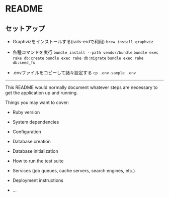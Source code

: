 # README

## セットアップ
* Graphvizをインストールする(rails-erdで利用)
`brew install graphviz`

* 各種コマンドを実行
`bundle install --path vendor/bundle`
`bundle exec rake db:create`
`bundle exec rake db:migrate`
`bundle exec rake db:seed_fu`

* .envファイルをコピーして諸々設定する
`cp .env.sample .env`

---

This README would normally document whatever steps are necessary to get the
application up and running.

Things you may want to cover:

* Ruby version

* System dependencies

* Configuration

* Database creation

* Database initialization

* How to run the test suite

* Services (job queues, cache servers, search engines, etc.)

* Deployment instructions

* ...
